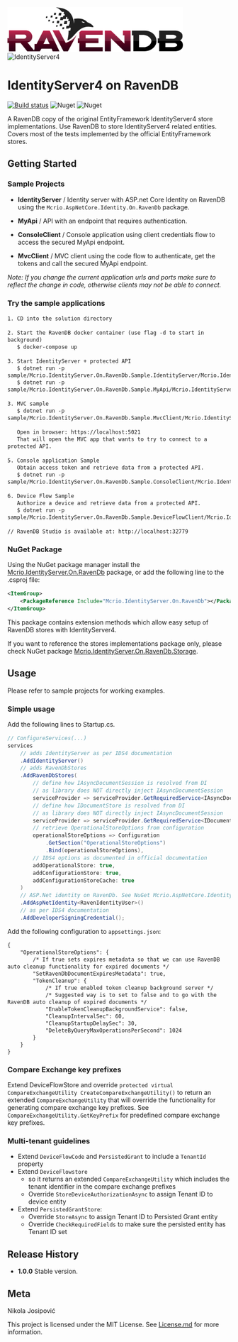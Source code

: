 <img src="https://github.com/mcrio/Mcrio.IdentityServer.On.RavenDb/raw/master/ravendb-logo.png" height="100px" alt="RavenDB" />
<img src="https://github.com/mcrio/Mcrio.IdentityServer.On.RavenDb/raw/master/identity-server-logo.pngg" height="150px" alt="IdentityServer4" />

# IdentityServer4 on RavenDB

[![Build status](https://dev.azure.com/midnight-creative/Mcrio.IdentityServer.On.RavenDb/_apis/build/status/Build)](https://dev.azure.com/midnight-creative/Mcrio.IdentityServer.On.RavenDb/_build/latest?definitionId=-1)
![Nuget](https://img.shields.io/nuget/v/Mcrio.IdentityServer.On.RavenDb)
![Nuget](https://img.shields.io/nuget/v/Mcrio.IdentityServer.On.RavenDb.Storage)

A RavenDB copy of the original EntityFramework IdentityServer4 store implementations.
Use RavenDB to store IdentityServer4 related entities.
Covers most of the tests implemented by the official EntityFramework stores.

## Getting Started

### Sample Projects

- **IdentityServer** / Identity server with ASP.net Core Identity on RavenDB using the `Mcrio.AspNetCore.Identity.On.RavenDb` package.

- **MyApi** / API with an endpoint that requires authentication.

- **ConsoleClient** / Console application using client credentials flow to access the secured MyApi endpoint.

- **MvcClient** / MVC client using the code flow to authenticate, get the tokens and call the secured MyApi endpoint.

*Note: If you change the current application urls and ports make sure to reflect the change in code, otherwise clients may not be able to connect.*

### Try the sample applications

```text
1. CD into the solution directory

2. Start the RavenDB docker container (use flag -d to start in background)
   $ docker-compose up

3. Start IdentityServer + protected API
   $ dotnet run -p sample/Mcrio.IdentityServer.On.RavenDb.Sample.IdentityServer/Mcrio.IdentityServer.On.RavenDb.Sample.IdentityServer.csproj
   $ dotnet run -p sample/Mcrio.IdentityServer.On.RavenDb.Sample.MyApi/Mcrio.IdentityServer.On.RavenDb.Sample.MyApi.csproj

3. MVC sample
   $ dotnet run -p sample/Mcrio.IdentityServer.On.RavenDb.Sample.MvcClient/Mcrio.IdentityServer.On.RavenDb.Sample.MvcClient.csproj

   Open in browser: https://localhost:5021
   That will open the MVC app that wants to try to connect to a protected API.

5. Console application Sample
   Obtain access token and retrieve data from a protected API.
   $ dotnet run -p sample/Mcrio.IdentityServer.On.RavenDb.Sample.ConsoleClient/Mcrio.IdentityServer.On.RavenDb.Sample.ConsoleClient.csproj
   
6. Device Flow Sample
   Authorize a device and retrieve data from a protected API.
   $ dotnet run -p sample/Mcrio.IdentityServer.On.RavenDb.Sample.DeviceFlowClient/Mcrio.IdentityServer.On.RavenDb.Sample.DeviceFlowClient.csproj

// RavenDB Studio is available at: http://localhost:32779
```

### NuGet Package

Using the NuGet package manager install the [Mcrio.IdentityServer.On.RavenDb](#) package, or add the following line to the .csproj file:

```xml
<ItemGroup>
    <PackageReference Include="Mcrio.IdentityServer.On.RavenDb"></PackageReference>
</ItemGroup>
```
 
This package contains extension methods which allow easy setup of RavenDB stores
with IdentityServer4.

If you want to reference the stores implementations package only, please check
NuGet package [Mcrio.IdentityServer.On.RavenDb.Storage](#).

## Usage

Please refer to sample projects for working examples.

### Simple usage

Add the following lines to Startup.cs.
```c# 
// ConfigureServices(...)
services
    // adds IdentityServer as per IDS4 documentation
    .AddIdentityServer()
    // adds RavenDbStores
    .AddRavenDbStores(
        // define how IAsyncDocumentSession is resolved from DI
        // as library does NOT directly inject IAsyncDocumentSession
        serviceProvider => serviceProvider.GetRequiredService<IAsyncDocumentSession>(),
        // define how IDocumentStore is resolved from DI
        // as library does NOT directly inject IAsyncDocumentSession
        serviceProvider => serviceProvider.GetRequiredService<IDocumentStore>(),
        // retrieve OperationalStoreOptions from configuration
        operationalStoreOptions => Configuration
            .GetSection("OperationalStoreOptions")
            .Bind(operationalStoreOptions),
        // IDS4 options as documented in official documentation
        addOperationalStore: true,
        addConfigurationStore: true,
        addConfigurationStoreCache: true
    )
    // ASP.Net identity on RavenDb. See NuGet Mcrio.AspNetCore.Identity.On.RavenDb
    .AddAspNetIdentity<RavenIdentityUser>()
    // as per IDS4 documentation
    .AddDeveloperSigningCredential();
```

Add the following configuration to `appsettings.json`:
```json5
{
    "OperationalStoreOptions": {
        /* If true sets expires metadata so that we can use RavenDB auto cleanup functionality for expired documents */
        "SetRavenDbDocumentExpiresMetadata": true,
        "TokenCleanup": {
            /* If true enabled token cleanup background server */
            /* Suggested way is to set to false and to go with the RavenDB auto cleanup of expired documents */
            "EnableTokenCleanupBackgroundService": false,
            "CleanupIntervalSec": 60,
            "CleanupStartupDelaySec": 30,
            "DeleteByQueryMaxOperationsPerSecond": 1024
        }
    }
}
```

### Compare Exchange key prefixes

Extend DeviceFlowStore and override `protected virtual CompareExchangeUtility CreateCompareExchangeUtility()` to return
an extended `CompareExchangeUtility` that will override the functionality for generating
compare exchange key prefixes. See `CompareExchangeUtility.GetKeyPrefix` for predefined compare exchange key prefixes.

### Multi-tenant guidelines

- Extend `DeviceFlowCode` and `PersistedGrant` to include a `TenantId` property
- Extend `DeviceFlowstore` 
  - so it returns an extended `CompareExchangeUtility` which 
  includes the tenant identifier in the compare exchange prefixes
  - Override `StoreDeviceAuthorizationAsync` to assign Tenant ID to device entity
- Extend `PersistedGrantStore`:
  - Override `StoreAsync` to assign Tenant ID to Persisted Grant entity
  - Override `CheckRequiredFields` to make sure the persisted entity has Tenant ID set
  

## Release History

- **1.0.0**
  Stable version.

## Meta

Nikola Josipović

This project is licensed under the MIT License. See [License.md](License.md) for more information.